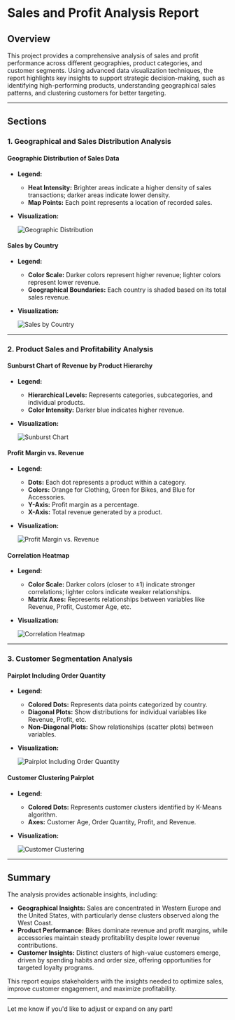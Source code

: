 # Sales and Profit Analysis Report

## Overview
This project provides a comprehensive analysis of sales and profit performance across different geographies, product categories, and customer segments. Using advanced data visualization techniques, the report highlights key insights to support strategic decision-making, such as identifying high-performing products, understanding geographical sales patterns, and clustering customers for better targeting.

---

## Sections

### 1. Geographical and Sales Distribution Analysis

#### Geographic Distribution of Sales Data
- **Legend:**
  - **Heat Intensity:** Brighter areas indicate a higher density of sales transactions; darker areas indicate lower density.
  - **Map Points:** Each point represents a location of recorded sales.
- **Visualization:**
  
  ![Geographic Distribution](images/geo_distribution.png)

#### Sales by Country
- **Legend:**
  - **Color Scale:** Darker colors represent higher revenue; lighter colors represent lower revenue.
  - **Geographical Boundaries:** Each country is shaded based on its total sales revenue.
- **Visualization:**

  ![Sales by Country](images/sales_by_country.png)

---

### 2. Product Sales and Profitability Analysis

#### Sunburst Chart of Revenue by Product Hierarchy
- **Legend:**
  - **Hierarchical Levels:** Represents categories, subcategories, and individual products.
  - **Color Intensity:** Darker blue indicates higher revenue.
- **Visualization:**

  ![Sunburst Chart](images/sunburst_chart.png)

#### Profit Margin vs. Revenue
- **Legend:**
  - **Dots:** Each dot represents a product within a category.
  - **Colors:** Orange for Clothing, Green for Bikes, and Blue for Accessories.
  - **Y-Axis:** Profit margin as a percentage.
  - **X-Axis:** Total revenue generated by a product.
- **Visualization:**

  ![Profit Margin vs. Revenue](images/profit_margin_vs_revenue.png)

#### Correlation Heatmap
- **Legend:**
  - **Color Scale:** Darker colors (closer to ±1) indicate stronger correlations; lighter colors indicate weaker relationships.
  - **Matrix Axes:** Represents relationships between variables like Revenue, Profit, Customer Age, etc.
- **Visualization:**

  ![Correlation Heatmap](images/correlation_heatmap.png)

---

### 3. Customer Segmentation Analysis

#### Pairplot Including Order Quantity
- **Legend:**
  - **Colored Dots:** Represents data points categorized by country.
  - **Diagonal Plots:** Show distributions for individual variables like Revenue, Profit, etc.
  - **Non-Diagonal Plots:** Show relationships (scatter plots) between variables.
- **Visualization:**

  ![Pairplot Including Order Quantity](images/pairplot_order_quantity.png)

#### Customer Clustering Pairplot
- **Legend:**
  - **Colored Dots:** Represents customer clusters identified by K-Means algorithm.
  - **Axes:** Customer Age, Order Quantity, Profit, and Revenue.
- **Visualization:**

  ![Customer Clustering](images/customer_clustering.png)

---

## Summary
The analysis provides actionable insights, including:
- **Geographical Insights:** Sales are concentrated in Western Europe and the United States, with particularly dense clusters observed along the West Coast.
- **Product Performance:** Bikes dominate revenue and profit margins, while accessories maintain steady profitability despite lower revenue contributions.
- **Customer Insights:** Distinct clusters of high-value customers emerge, driven by spending habits and order size, offering opportunities for targeted loyalty programs.

This report equips stakeholders with the insights needed to optimize sales, improve customer engagement, and maximize profitability.

---

Let me know if you'd like to adjust or expand on any part!
